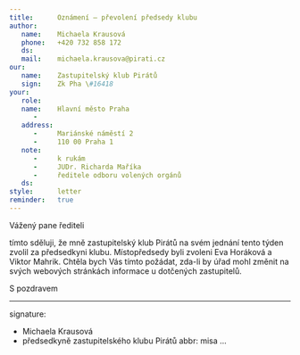 ```yaml
---
title:      Oznámení – převolení předsedy klubu
author:
   name:    Michaela Krausová
   phone:   +420 732 858 172
   ds:      
   mail:    michaela.krausova@pirati.cz
our:
   name:    Zastupitelský klub Pirátů
   sign:    Zk Pha \#16418
your:
   role:    
   name:    Hlavní město Praha
      -     
   address:
      -     Mariánské náměstí 2
      -     110 00 Praha 1
   note:
      -     k rukám 
      -     JUDr. Richarda Maříka
      -     ředitele odboru volených orgánů
   ds:      
style:      letter
reminder:   true
---
```


Vážený pane řediteli

tímto sděluji, že mně zastupitelský klub Pirátů na svém jednání tento týden zvolil za předsedkyni klubu. Místopředsedy byli zvoleni Eva Horáková a Viktor Mahrik. Chtěla bych Vás tímto požádat, zda-li by úřad mohl změnit na svých webových stránkách informace u dotčených zastupitelů.

S pozdravem

---
signature: 
  - Michaela Krausová
  - předsedkyně zastupitelského klubu Pirátů
abbr:       misa
...

